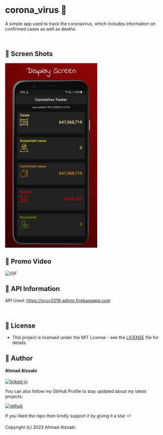 # corona_virus 🦠

A simple app used to track the coronavirus, which includes information on confirmed cases as well as deaths.

<br>

## 📱 Screen Shots
<img alt="png" src="preview/view_1.png" width= "300" />

## 🎥 Promo Video
<img alt="GIF" src="preview/demo.gif" width= "300" />

## 🔗 API Information
API Used: https://ncov2019-admin.firebaseapp.com

<br>

## 🔑 License
- This project is licensed under the MIT License - see the [LICENSE](LICENSE.md) file for details

## 🧑 Author

#### Ahmad Alzoabi
[![linked-in](https://img.shields.io/badge/Linked_In-0077B5?style=for-the-badge&logo=LinkedIn&logoColor=white)](https://www.linkedin.com/in/ahmad-alzoabi-0623a8233/)

You can also follow my GitHub Profile to stay updated about my latest projects:

[![github](https://img.shields.io/badge/GitHub-000000?style=for-the-badge&logo=GitHub&logoColor=white)](https://github.com/a7madZ3Dev)

If you liked the repo then kindly support it by giving it a star ⭐!

Copyright (c) 2023 Ahmad Alzoabi
